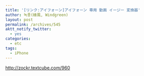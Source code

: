 ```yaml
---
title: '[リンク:アイフォーン]アイフォーン 専用 動画 イージー 変換器'
author: 녹풍(綠風, Windgreen)
layout: post
permalink: /archives/545
aktt_notify_twitter:
  - yes
categories:
  - etc
tags:
  - iPhone
---
```

<a href="http://zockr.textcube.com/960" target="_blank">http://zockr.textcube.com/960</a>